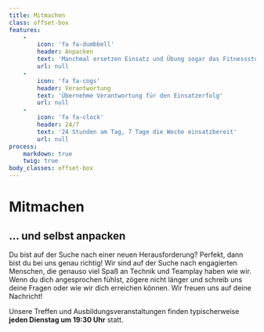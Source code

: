 ```yaml
---
title: Mitmachen
class: offset-box
features:
    -
        icon: 'fa fa-dumbbell'
        header: Anpacken
        text: 'Manchmal ersetzen Einsatz und Übung sogar das Fitnessstudio'
        url: null
    -
        icon: 'fa fa-cogs'
        header: Verantwortung
        text: 'Übernehme Verantwortung für den Einsatzerfolg'
        url: null
    -
        icon: 'fa fa-clock'
        header: 24/7
        text: '24 Stunden am Tag, 7 Tage die Woche einsatzbereit'
        url: null
process:
    markdown: true
    twig: true
body_classes: offset-box
---
```


# Mitmachen
## ... und selbst **anpacken**

Du bist auf der Suche nach einer neuen Herausforderung? Perfekt, dann bist du bei uns genau richtig! Wir sind auf der Suche nach engagierten Menschen, die genauso viel Spaß an Technik und Teamplay haben wie wir. Wenn du dich angesprochen fühlst, zögere nicht länger und schreib uns deine Fragen oder wie wir dich erreichen können. Wir freuen uns auf deine Nachricht!

Unsere Treffen und Ausbildungsveranstaltungen finden typischerweise **jeden Dienstag um 19:30 Uhr** statt.
